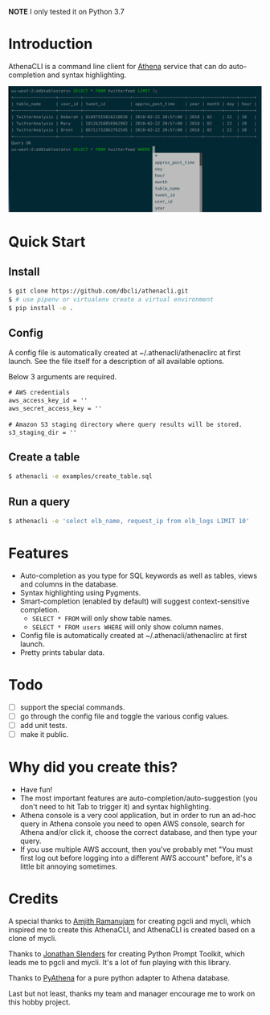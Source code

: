 **NOTE** I only tested it on Python 3.7

# Introduction

AthenaCLI is a command line client for [Athena](https://aws.amazon.com/athena/) service that can do auto-completion and syntax highlighting.

![](./img/athenacli.png)

# Quick Start

## Install

``` bash
$ git clone https://github.com/dbcli/athenacli.git
$ # use pipenv or virtualenv create a virtual environment
$ pip install -e .
```

## Config

A config file is automatically created at ~/.athenacli/athenaclirc at first launch. See the file itself for a description of all available options.

Below 3 arguments are required.

``` text
# AWS credentials
aws_access_key_id = ''
aws_secret_access_key = ''

# Amazon S3 staging directory where query results will be stored.
s3_staging_dir = ''
```

## Create a table

``` bash
$ athenacli -e examples/create_table.sql
```

## Run a query

``` bash
$ athenacli -e 'select elb_name, request_ip from elb_logs LIMIT 10'
```

# Features

- Auto-completion as you type for SQL keywords as well as tables, views and columns in the database.
- Syntax highlighting using Pygments.
- Smart-completion (enabled by default) will suggest context-sensitive completion.
    - `SELECT * FROM`  will only show table names.
    - `SELECT * FROM users WHERE`  will only show column names.
- Config file is automatically created at ~/.athenacli/athenaclirc at first launch.
- Pretty prints tabular data.

# Todo

- [ ] support the special commands.
- [ ] go through the config file and toggle the various config values.
- [ ] add unit tests.
- [ ] make it public.

# Why did you create this?

- Have fun!
- The most important features are auto-completion/auto-suggestion (you don't need to hit Tab to trigger it) and syntax highlighting.
- Athena console is a very cool application, but in order to run an ad-hoc query in Athena console you need to open AWS console, search for Athena and/or click it, choose the correct database, and then type your query.
- If you use multiple AWS account, then you've probably met "You must first log out before logging into a different AWS account" before, it's a little bit annoying sometimes.

# Credits

A special thanks to [Amjith Ramanujam](https://github.com/amjith) for creating pgcli and mycli, which inspired me to create this AthenaCLI, and AthenaCLI is created based on a clone of mycli.

Thanks to [Jonathan Slenders](https://github.com/jonathanslenders) for creating Python Prompt Toolkit, which leads me to pgcli and mycli. It's a lot of fun playing with this library.

Thanks to [PyAthena](https://github.com/laughingman7743/PyAthena) for a pure python adapter to Athena database.

Last but not least, thanks my team and manager encourage me to work on this hobby project.